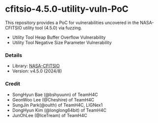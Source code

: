 # cfitsio-4.5.0-utility-vuln-PoC
This repository provides a PoC for vulnerabilities uncovered in the NASA-CFITSIO utility tool (4.5.0) via fuzzing.

- Utility Tool Heap Buffer Overflow Vulnerability
- Utility Tool Negative Size Parameter Vulnerability

### Details
- Library: [NASA-CFITSIO]([https://kr.bandisoft.com/bandiview/](https://heasarc.gsfc.nasa.gov/fitsio/))
- Version: v4.5.0 (2024/8)

### Credit
- SongHyun Bae (@bshyuunn) of TeamH4C
- GeonWoo Lee (@Cheshire) of TeamH4C
- SungJin Park(@oulth) of TeamH4C, LIGNex1
- DongHyun Kim (@longlong64bit) of TeamH4C
- JunOhLee (@IceTream) of TeamH4C
